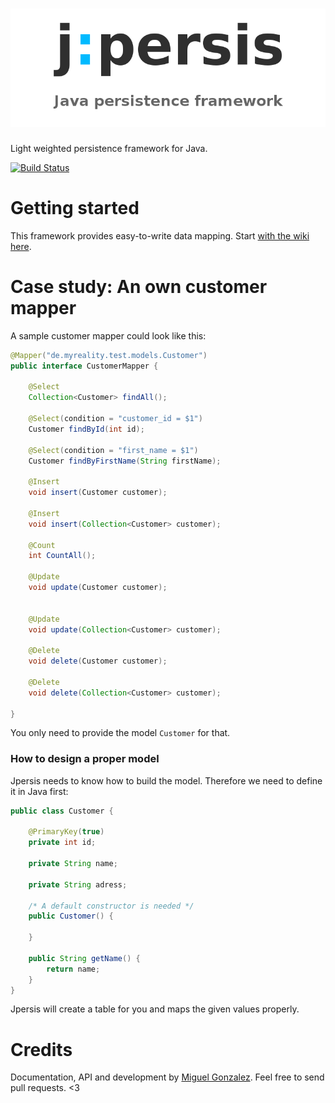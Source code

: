 ![jpersis](logo.png)
=======

Light weighted persistence framework for Java.


[![Build Status](https://travis-ci.org/MyRealityCoding/jpersis.svg?branch=master)](https://travis-ci.org/MyRealityCoding/jpersis)

Getting started
===

This framework provides easy-to-write data mapping. Start [with the wiki here](https://github.com/MyRealityCoding/jpersis/wiki).


Case study: An own customer mapper
===

A sample customer mapper could look like this:

```java
@Mapper("de.myreality.test.models.Customer")
public interface CustomerMapper {
    
    @Select
    Collection<Customer> findAll();

    @Select(condition = "customer_id = $1")
    Customer findById(int id);
    
    @Select(condition = "first_name = $1")
    Customer findByFirstName(String firstName);
    
    @Insert
    void insert(Customer customer);
    
    @Insert
    void insert(Collection<Customer> customer);
    
    @Count
    int CountAll();
    
    @Update
    void update(Customer customer);
    
    
    @Update
    void update(Collection<Customer> customer);
    
    @Delete
    void delete(Customer customer);
       
    @Delete
    void delete(Collection<Customer> customer);
    
}
```

You only need to provide the model ```Customer``` for that.

### How to design a proper model

Jpersis needs to know how to build the model. Therefore we need to define it in Java first:

```java
public class Customer {

	@PrimaryKey(true)
	private int id;

	private String name;

	private String adress;

	/* A default constructor is needed */
	public Customer() { 

	}

	public String getName() {
		return name;
	}
}
```
Jpersis will create a table for you and maps the given values properly.

Credits
===
Documentation, API and development by [Miguel Gonzalez](http://my-reality.de). Feel free to send pull requests. <3
